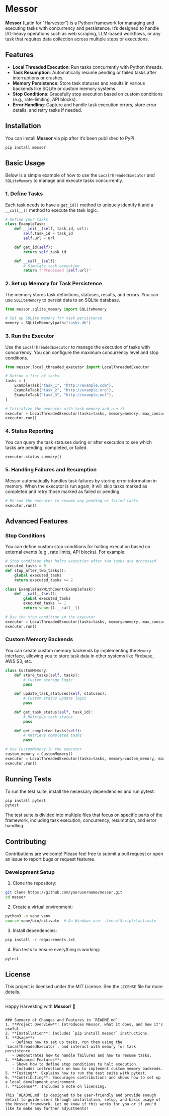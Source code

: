# Messor

**Messor** (Latin for "Harvester") is a Python framework for managing and executing tasks with concurrency and persistence. It’s designed to handle I/O-heavy operations such as web scraping, LLM-based workflows, or any task that requires data collection across multiple steps or executions. 

## Features

- **Local Threaded Execution**: Run tasks concurrently with Python threads.
- **Task Resumption**: Automatically resume pending or failed tasks after interruptions or crashes.
- **Memory Persistence**: Store task statuses and results in various backends like SQLite or custom memory systems.
- **Stop Conditions**: Gracefully stop execution based on custom conditions (e.g., rate-limiting, API blocks).
- **Error Handling**: Capture and handle task execution errors, store error details, and retry tasks if needed.

## Installation

You can install **Messor** via pip after it’s been published to PyPI.

```bash
pip install messor
```

## Basic Usage

Below is a simple example of how to use the `LocalThreadedExecutor` and `SQLiteMemory` to manage and execute tasks concurrently.

### 1. Define Tasks
Each task needs to have a `get_id()` method to uniquely identify it and a `__call__()` method to execute the task logic.

```python
# Define your tasks
class ExampleTask:
    def __init__(self, task_id, url):
        self.task_id = task_id
        self.url = url

    def get_id(self):
        return self.task_id

    def __call__(self):
        # Simulate task execution
        return f"Processed {self.url}"
```

### 2. Set up Memory for Task Persistence
The memory stores task definitions, statuses, results, and errors. You can use `SQLiteMemory` to persist data to an SQLite database.

```python
from messor.sqlite_memory import SQLiteMemory

# Set up SQLite memory for task persistence
memory = SQLiteMemory(path="tasks.db")
```

### 3. Run the Executor
Use the `LocalThreadedExecutor` to manage the execution of tasks with concurrency. You can configure the maximum concurrency level and stop conditions.

```python
from messor.local_threaded_executor import LocalThreadedExecutor

# Define a list of tasks
tasks = [
    ExampleTask("task_1", "http://example.com"),
    ExampleTask("task_2", "http://example.org"),
    ExampleTask("task_3", "http://example.net"),
]

# Initialize the executor with task memory and run it
executor = LocalThreadedExecutor(tasks=tasks, memory=memory, max_concurrency=2)
executor.run()
```

### 4. Status Reporting
You can query the task statuses during or after execution to see which tasks are pending, completed, or failed.

```python
executor.status_summary()
```

### 5. Handling Failures and Resumption
Messor automatically handles task failures by storing error information in memory. When the executor is run again, it will skip tasks marked as completed and retry those marked as failed or pending.

```python
# Re-run the executor to resume any pending or failed tasks
executor.run()
```

## Advanced Features

### Stop Conditions
You can define custom stop conditions for halting execution based on external events (e.g., rate limits, API blocks). For example:

```python
# Stop condition that halts execution after two tasks are processed
executed_tasks = 0
def stop_after_two_tasks():
    global executed_tasks
    return executed_tasks >= 2

class ExampleTaskWithCount(ExampleTask):
    def __call__(self):
        global executed_tasks
        executed_tasks += 1
        return super().__call__()

# Use the stop condition in the executor
executor = LocalThreadedExecutor(tasks=tasks, memory=memory, max_concurrency=2, stop_all_when=stop_after_two_tasks)
executor.run()
```

### Custom Memory Backends
You can create custom memory backends by implementing the `Memory` interface, allowing you to store task data in other systems like Firebase, AWS S3, etc.

```python
class CustomMemory:
    def store_tasks(self, tasks):
        # Custom storage logic
        pass

    def update_task_statuses(self, statuses):
        # Custom status update logic
        pass

    def get_task_status(self, task_id):
        # Retrieve task status
        pass

    def get_completed_tasks(self):
        # Retrieve completed tasks
        pass

# Use CustomMemory in the executor
custom_memory = CustomMemory()
executor = LocalThreadedExecutor(tasks=tasks, memory=custom_memory, max_concurrency=4)
executor.run()
```

## Running Tests

To run the test suite, install the necessary dependencies and run pytest:

```bash
pip install pytest
pytest
```

The test suite is divided into multiple files that focus on specific parts of the framework, including task execution, concurrency, resumption, and error handling.

## Contributing

Contributions are welcome! Please feel free to submit a pull request or open an issue to report bugs or request features.

### Development Setup

1. Clone the repository:

```bash
git clone https://github.com/yourusername/messor.git
cd messor
```

2. Create a virtual environment:

```bash
python3 -m venv venv
source venv/bin/activate  # On Windows use: .\venv\Scripts\activate
```

3. Install dependencies:

```bash
pip install -r requirements.txt
```

4. Run tests to ensure everything is working:

```bash
pytest
```

## License

This project is licensed under the MIT License. See the `LICENSE` file for more details.

---

Happy Harvesting with **Messor**! 🌾
```

### Summary of Changes and Features in `README.md`:
1. **Project Overview**: Introduces Messor, what it does, and how it's useful.
2. **Installation**: Includes `pip install messor` instructions.
3. **Usage**:
   - Defines how to set up tasks, run them using the `LocalThreadedExecutor`, and interact with memory for task persistence.
   - Demonstrates how to handle failures and how to resume tasks.
4. **Advanced Features**:
   - Shows how to define stop conditions to halt execution.
   - Includes instructions on how to implement custom memory backends.
5. **Testing**: Explains how to run the test suite with pytest.
6. **Contributing**: Encourages contributions and shows how to set up a local development environment.
7. **License**: Includes a note on licensing.

This `README.md` is designed to be user-friendly and provide enough detail to guide users through installation, setup, and basic usage of the Messor framework. Let me know if this works for you or if you'd like to make any further adjustments!
